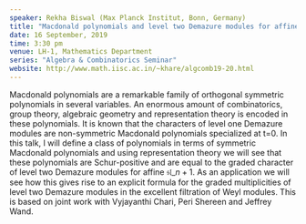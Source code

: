 ```yaml
---
speaker: Rekha Biswal (Max Planck Institut, Bonn, Germany)
title: "Macdonald polynomials and level two Demazure modules for affine sl_{n+1}"
date: 16 September, 2019
time: 3:30 pm
venue: LH-1, Mathematics Department
series: "Algebra & Combinatorics Seminar"
website: http://www.math.iisc.ac.in/~khare/algcomb19-20.html
---
```


Macdonald polynomials are a remarkable family of orthogonal symmetric polynomials
in several variables. An enormous amount of combinatorics, group theory, algebraic
geometry and representation theory is encoded in these polynomials. It is known
that the characters of level one Demazure modules are non-symmetric Macdonald
polynomials specialized at t=0. In this talk, I will define a class of polynomials
in terms of symmetric Macdonald polynomials and using representation theory we
will see that these polynomials are Schur-positive and are equal to the graded
character of level two Demazure modules for affine $\mathfrak{sl}\_{n+1}$. As an
application we will see how this gives rise to an explicit formula for the graded
multiplicities of level two Demazure modules in the excellent filtration of Weyl
modules. This is based on joint work with Vyjayanthi Chari, Peri Shereen and
Jeffrey Wand.
